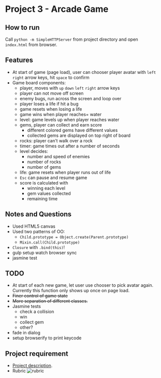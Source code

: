 Project 3 - Arcade Game
===============================


## How to run
Call `python -m SimpleHTTPServer` from project directory and open `index.html` from browser.

## Features
- At start of game (page load), user can chooser player avatar with `left` `right` arrow keys, hit `space` to confirm
- Game board components:
    - player, moves with `up` `down` `left` `right` arrow keys
    - player can not move off screen
    - enemy bugs, run across the screen and loop over
    - player loses a life if hit a bug
    - game resets when losing a life
    - game wins when player reaches= water
    - level: game levels up when player reaches water
    - gems, player can collect and earn score
        + different colored gems have different values
        + collected gems are displayed on top right of board
    - rocks: player can't walk over a rock
    - timer: game times out after a number of seconds
    - level decides:
        + number and speed of enemies
        + number of rocks
        + number of gems
    - life: game resets when player runs out of life
    - `Esc` can pause and resume game
    - score is calculated with 
        + winning each level
        + gem values collected
        + remaining time


## Notes and Questions
- Used HTML5 canvas
- Used two patterns of OO:
    - `Child.prototype = Object.create(Parent.prototype)`
    - `Mixin.call(Child.prototype)`
- `Closure` with `.bind(this)`!
- gulp setup watch browser sync
- jasmine test


## TODO
- At start of each new game, let user use chooser to pick avatar again. Currently this function only shows up once on page load. 
- ~~Finer control of game state~~
- ~~More separation of different classes.~~ 
- Jasmine tests
    + check a collision
    + win
    + collect gem
    + other?
- fade in dialog
- setup browserify to print keycode


## Project requirement
- [Project description](https://docs.google.com/document/d/1v01aScPjSWCCWQLIpFqvg3-vXLH2e8_SZQKC8jNO0Dc/pub?embedded=true).
- Rubric
![rubric](http://lh3.googleusercontent.com/OdKVKhSwOR1hi9KdNsL0e24va_omApWZCWVyEo03wcR4vZTQscAGBb8aBEQXNukLwZS5SLk3i6GQjF9ZIOBH=s0#w=972&h=618)
